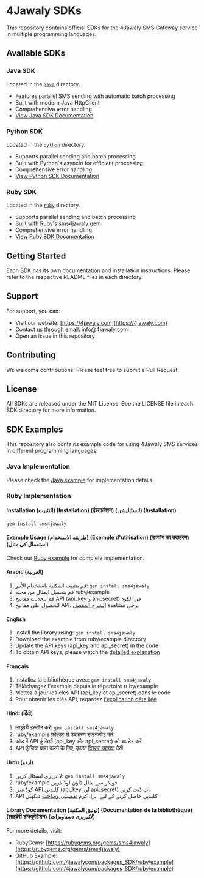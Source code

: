 # 4Jawaly SDKs

This repository contains official SDKs for the 4Jawaly SMS Gateway service in multiple programming languages.

## Available SDKs

### Java SDK
Located in the [`java`](./java) directory.
- Features parallel SMS sending with automatic batch processing
- Built with modern Java HttpClient
- Comprehensive error handling
- [View Java SDK Documentation](./java/README.md)

### Python SDK
Located in the [`python`](./python) directory.
- Supports parallel sending and batch processing
- Built with Python's asyncio for efficient processing
- Comprehensive error handling
- [View Python SDK Documentation](./python/README.md)

### Ruby SDK
Located in the [`ruby`](./ruby) directory.
- Supports parallel sending and batch processing
- Built with Ruby's sms4jawaly gem
- Comprehensive error handling
- [View Ruby SDK Documentation](./ruby/README.md)

## Getting Started

Each SDK has its own documentation and installation instructions. Please refer to the respective README files in each directory.

## Support

For support, you can:
- Visit our website: [https://4jawaly.com](https://4jawaly.com)
- Contact us through email: info@4jawaly.com
- Open an issue in this repository

## Contributing

We welcome contributions! Please feel free to submit a Pull Request.

## License

All SDKs are released under the MIT License. See the LICENSE file in each SDK directory for more information.

## SDK Examples

This repository also contains example code for using 4Jawaly SMS services in different programming languages.

### Java Implementation
Please check the [Java example](java/temp_dir) for implementation details.

### Ruby Implementation

#### Installation (التثبيت) (Installation) (इंस्टालेशन) (انسٹالیشن) (Installation)

```bash
gem install sms4jawaly
```

#### Example Usage (طريقة الاستخدام) (Exemple d'utilisation) (उपयोग का उदाहरण) (استعمال کی مثال)

Check our [Ruby example](ruby/example) for complete implementation.

#### Arabic (العربية)
1. قم بتثبيت المكتبة باستخدام الأمر: `gem install sms4jawaly`
2. قم بتحميل المثال من مجلد ruby/example
3. قم بتحديث مفاتيح API (api_key و api_secret) في الكود
4. للحصول على مفاتيح API، يرجى مشاهدة [الشرح المفصل](https://youtu.be/oTB6hLbJXPU?si=_Bn0Zi-VxULnz-r2)

#### English
1. Install the library using: `gem install sms4jawaly`
2. Download the example from ruby/example directory
3. Update the API keys (api_key and api_secret) in the code
4. To obtain API keys, please watch the [detailed explanation](https://youtu.be/oTB6hLbJXPU?si=_Bn0Zi-VxULnz-r2)

#### Français
1. Installez la bibliothèque avec: `gem install sms4jawaly`
2. Téléchargez l'exemple depuis le répertoire ruby/example
3. Mettez à jour les clés API (api_key et api_secret) dans le code
4. Pour obtenir les clés API, regardez [l'explication détaillée](https://youtu.be/oTB6hLbJXPU?si=_Bn0Zi-VxULnz-r2)

#### Hindi (हिंदी)
1. लाइब्रेरी इंस्टॉल करें: `gem install sms4jawaly`
2. ruby/example फ़ोल्डर से उदाहरण डाउनलोड करें
3. कोड में API कुंजियों (api_key और api_secret) को अपडेट करें
4. API कुंजियां प्राप्त करने के लिए, कृपया [विस्तृत व्याख्या](https://youtu.be/oTB6hLbJXPU?si=_Bn0Zi-VxULnz-r2) देखें

#### Urdu (اردو)
1. لائبریری انسٹال کریں: `gem install sms4jawaly`
2. ruby/example فولڈر سے مثال ڈاؤن لوڈ کریں
3. کوڈ میں API کلیدیں (api_key اور api_secret) اپ ڈیٹ کریں
4. API کلیدیں حاصل کرنے کے لیے، براہ کرم [تفصیلی وضاحت](https://youtu.be/oTB6hLbJXPU?si=_Bn0Zi-VxULnz-r2) دیکھیں

#### Library Documentation (توثيق المكتبة) (Documentation de la bibliothèque) (लाइब्रेरी डॉक्यूमेंटेशन) (لائبریری دستاویزات)

For more details, visit:
- RubyGems: [https://rubygems.org/gems/sms4jawaly](https://rubygems.org/gems/sms4jawaly)
- GitHub Example: [https://github.com/4jawalycom/packages_SDK/ruby/example](https://github.com/4jawalycom/packages_SDK/ruby/example)
